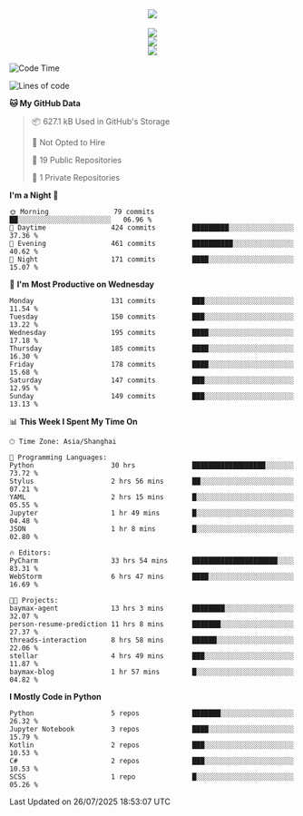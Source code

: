 <div align="center">
  <img src="https://readme-typing-svg.demolab.com?font=Zhi+Mang+Xing&size=40&pause=1000&color=000000&center=true&vCenter=true&lines=Baymax%E5%B0%8F%E6%8C%AF;Hello%20World"/><br/>
  <br/>
  <img src="https://skillicons.dev/icons?i=java,kotlin,python,c,cpp,html,css,javascript" /><br/>
  <img src="https://skillicons.dev/icons?i=spring,vue,pytorch,maven,gradle,mysql,sqlite,linux" /><br/>
  <img src="https://skillicons.dev/icons?i=idea,pycharm,webstorm,androidstudio,vscode,git,vim,md" /><br/>
</div>

<!--START_SECTION:waka-->
![Code Time](http://img.shields.io/badge/Code%20Time-1%2C169%20hrs%2056%20mins-blue)

![Lines of code](https://img.shields.io/badge/From%20Hello%20World%20I%27ve%20Written-6.1%20million%20lines%20of%20code-blue)

**🐱 My GitHub Data** 

> 📦 627.1 kB Used in GitHub's Storage 
 > 
> 🚫 Not Opted to Hire
 > 
> 📜 19 Public Repositories 
 > 
> 🔑 1 Private Repositories 
 > 
**I'm a Night 🦉** 

```text
🌞 Morning                79 commits          ██░░░░░░░░░░░░░░░░░░░░░░░   06.96 % 
🌆 Daytime                424 commits         █████████░░░░░░░░░░░░░░░░   37.36 % 
🌃 Evening                461 commits         ██████████░░░░░░░░░░░░░░░   40.62 % 
🌙 Night                  171 commits         ████░░░░░░░░░░░░░░░░░░░░░   15.07 % 
```
📅 **I'm Most Productive on Wednesday** 

```text
Monday                   131 commits         ███░░░░░░░░░░░░░░░░░░░░░░   11.54 % 
Tuesday                  150 commits         ███░░░░░░░░░░░░░░░░░░░░░░   13.22 % 
Wednesday                195 commits         ████░░░░░░░░░░░░░░░░░░░░░   17.18 % 
Thursday                 185 commits         ████░░░░░░░░░░░░░░░░░░░░░   16.30 % 
Friday                   178 commits         ████░░░░░░░░░░░░░░░░░░░░░   15.68 % 
Saturday                 147 commits         ███░░░░░░░░░░░░░░░░░░░░░░   12.95 % 
Sunday                   149 commits         ███░░░░░░░░░░░░░░░░░░░░░░   13.13 % 
```


📊 **This Week I Spent My Time On** 

```text
🕑︎ Time Zone: Asia/Shanghai

💬 Programming Languages: 
Python                   30 hrs              ██████████████████░░░░░░░   73.72 % 
Stylus                   2 hrs 56 mins       ██░░░░░░░░░░░░░░░░░░░░░░░   07.21 % 
YAML                     2 hrs 15 mins       █░░░░░░░░░░░░░░░░░░░░░░░░   05.55 % 
Jupyter                  1 hr 49 mins        █░░░░░░░░░░░░░░░░░░░░░░░░   04.48 % 
JSON                     1 hr 8 mins         █░░░░░░░░░░░░░░░░░░░░░░░░   02.80 % 

🔥 Editors: 
PyCharm                  33 hrs 54 mins      █████████████████████░░░░   83.31 % 
WebStorm                 6 hrs 47 mins       ████░░░░░░░░░░░░░░░░░░░░░   16.69 % 

🐱‍💻 Projects: 
baymax-agent             13 hrs 3 mins       ████████░░░░░░░░░░░░░░░░░   32.07 % 
person-resume-prediction 11 hrs 8 mins       ███████░░░░░░░░░░░░░░░░░░   27.37 % 
threads-interaction      8 hrs 58 mins       ██████░░░░░░░░░░░░░░░░░░░   22.06 % 
stellar                  4 hrs 49 mins       ███░░░░░░░░░░░░░░░░░░░░░░   11.87 % 
baymax-blog              1 hr 57 mins        █░░░░░░░░░░░░░░░░░░░░░░░░   04.82 % 
```

**I Mostly Code in Python** 

```text
Python                   5 repos             ███████░░░░░░░░░░░░░░░░░░   26.32 % 
Jupyter Notebook         3 repos             ████░░░░░░░░░░░░░░░░░░░░░   15.79 % 
Kotlin                   2 repos             ███░░░░░░░░░░░░░░░░░░░░░░   10.53 % 
C#                       2 repos             ███░░░░░░░░░░░░░░░░░░░░░░   10.53 % 
SCSS                     1 repo              █░░░░░░░░░░░░░░░░░░░░░░░░   05.26 % 
```




 Last Updated on 26/07/2025 18:53:07 UTC
<!--END_SECTION:waka-->





